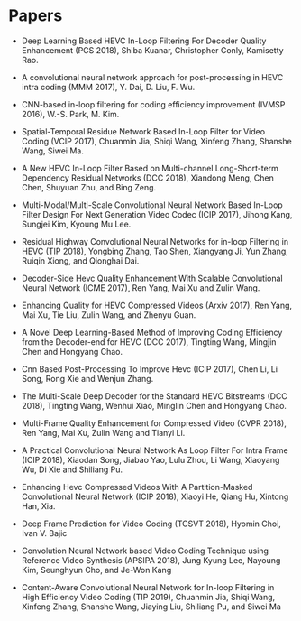 # Papers

- Deep Learning Based HEVC In-Loop Filtering For Decoder Quality Enhancement (PCS 2018), Shiba Kuanar, Christopher Conly, Kamisetty Rao.

- A convolutional neural network approach for post-processing in HEVC intra coding (MMM 2017), Y. Dai, D. Liu, F. Wu.

- CNN-based in-loop filtering for coding efficiency improvement (IVMSP 2016), W.-S. Park, M. Kim.

- Spatial-Temporal Residue Network Based In-Loop Filter for Video Coding (VCIP 2017), Chuanmin Jia, Shiqi Wang, Xinfeng Zhang, Shanshe Wang, Siwei Ma.

- A New HEVC In-Loop Filter Based on Multi-channel Long-Short-term Dependency Residual Networks (DCC 2018), Xiandong Meng, Chen Chen, Shuyuan Zhu, and Bing Zeng.

- Multi-Modal/Multi-Scale Convolutional Neural Network Based In-Loop Filter Design For Next Generation Video Codec (ICIP 2017), Jihong Kang, Sungjei Kim, Kyoung Mu Lee.

- Residual Highway Convolutional Neural Networks for in-loop Filtering in HEVC (TIP 2018), Yongbing Zhang, Tao Shen, Xiangyang Ji, Yun Zhang, Ruiqin Xiong, and Qionghai Dai.

- Decoder-Side Hevc Quality Enhancement With Scalable Convolutional Neural Network (ICME 2017), Ren Yang, Mai Xu and Zulin Wang.

- Enhancing Quality for HEVC Compressed Videos (Arxiv 2017), Ren Yang, Mai Xu, Tie Liu, Zulin Wang, and Zhenyu Guan.

- A Novel Deep Learning-Based Method of Improving Coding Efficiency from the Decoder-end for HEVC (DCC 2017), Tingting Wang, Mingjin Chen and Hongyang Chao.

- Cnn Based Post-Processing To Improve Hevc (ICIP 2017), Chen Li, Li Song, Rong Xie and Wenjun Zhang.

- The Multi-Scale Deep Decoder for the Standard HEVC Bitstreams (DCC 2018), Tingting Wang, Wenhui Xiao, Minglin Chen and Hongyang Chao.

- Multi-Frame Quality Enhancement for Compressed Video (CVPR 2018), Ren Yang, Mai Xu, Zulin Wang and Tianyi Li.

- A Practical Convolutional Neural Network As Loop Filter For Intra Frame (ICIP 2018), Xiaodan Song, Jiabao Yao, Lulu Zhou, Li Wang, Xiaoyang Wu, Di Xie and Shiliang Pu.

- Enhancing Hevc Compressed Videos With A Partition-Masked Convolutional Neural Network (ICIP 2018), Xiaoyi He, Qiang Hu, Xintong Han, Xia.

- Deep Frame Prediction for Video Coding (TCSVT 2018), Hyomin Choi, Ivan V. Bajic

- Convolution Neural Network based Video Coding Technique using Reference Video Synthesis (APSIPA 2018), Jung Kyung Lee, Nayoung Kim, Seunghyun Cho, and Je-Won Kang

- Content-Aware Convolutional Neural Network for In-loop Filtering in High Efficiency Video Coding (TIP 2019), Chuanmin Jia, Shiqi Wang, Xinfeng Zhang, Shanshe Wang, Jiaying Liu, Shiliang Pu, and Siwei Ma
